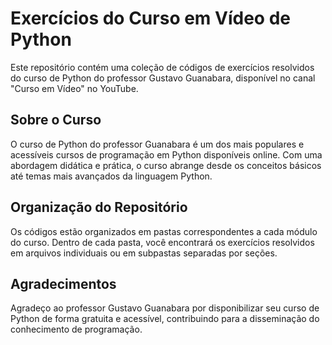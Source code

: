 # Exercícios do Curso em Vídeo de Python

Este repositório contém uma coleção de códigos de exercícios resolvidos do curso de Python do professor Gustavo Guanabara, disponível no canal "Curso em Vídeo" no YouTube.

## Sobre o Curso

O curso de Python do professor Guanabara é um dos mais populares e acessíveis cursos de programação em Python disponíveis online. Com uma abordagem didática e prática, o curso abrange desde os conceitos básicos até temas mais avançados da linguagem Python.

## Organização do Repositório

Os códigos estão organizados em pastas correspondentes a cada módulo do curso. Dentro de cada pasta, você encontrará os exercícios resolvidos em arquivos individuais ou em subpastas separadas por seções.

## Agradecimentos

Agradeço ao professor Gustavo Guanabara por disponibilizar seu curso de Python de forma gratuita e acessível, contribuindo para a disseminação do conhecimento de programação.
